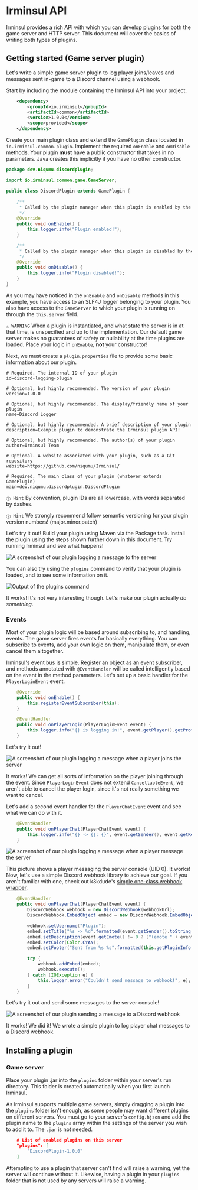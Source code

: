 # Irminsul API

Irminsul provides a rich API with which you can develop plugins for both the game server and HTTP server.
This document will cover the basics of writing both types of plugins.

## Getting started (Game server plugin)

Let's write a simple game server plugin to log player joins/leaves and messages sent in-game to a Discord channel 
using a webhook.

Start by including the module containing the Irminsul API into your project.

```xml
    <dependency>
        <groupId>io.irminsul</groupId>
        <artifactId>common</artifactId>
        <version>1.0.0</version>
        <scope>provided</scope> 
    </dependency>
```

Create your main plugin class and extend the `GamePlugin` class located in `io.irminsul.common.plugin`. Implement the
required `onEnable` and `onDisable` methods. Your plugin **must** have a public constructor that takes in no parameters. 
Java creates this implicitly if you have no other constructor.

```java
package dev.niqumu.discordplugin;

import io.irminsul.common.game.GameServer;

public class DiscordPlugin extends GamePlugin {
    
    /**
     * Called by the plugin manager when this plugin is enabled by the server
     */
    @Override
    public void onEnable() {
        this.logger.info("Plugin enabled!");
    }

    /**
     * Called by the plugin manager when this plugin is disabled by the server
     */
    @Override
    public void onDisable() {
        this.logger.info("Plugin disabled!");
    }
}
```

As you may have noticed in the `onEnable` and `onDisable` methods in this example, you have access to an SLF4J logger
belonging to your plugin. You also have access to the `GameServer` to which your plugin is running on through the
`this.server` field.

` ⚠️ WARNING ` When a plugin is instantiated, and what state the server is in at that time, is unspecified and up to
the implementation. Our default game server makes no guarantees of safety or nullability at the time plugins are loaded.
Place your logic in `onEnable`, **not** your constructor!

Next, we must create a `plugin.properties` file to provide some basic information about our plugin.

```properties
# Required. The internal ID of your plugin
id=discord-logging-plugin

# Optional, but highly recommended. The version of your plugin
version=1.0.0

# Optional, but highly recommended. The display/friendly name of your plugin
name=Discord Logger

# Optional, but highly recommended. A brief description of your plugin
description=Example plugin to demonstrate the Irminsul plugin API!

# Optional, but highly recommended. The author(s) of your plugin
author=Irminsul Team

# Optional. A website associated with your plugin, such as a Git repository
website=https://github.com/niqumu/Irminsul/

# Required. The main class of your plugin (whatever extends GamePlugin)
main=dev.niqumu.discordplugin.DiscordPlugin
```

` ⓘ Hint ` By convention, plugin IDs are all lowercase, with words separated by dashes.

` ⓘ Hint ` We strongly recommend follow semantic versioning for your plugin version numbers! (major.minor.patch)

Let's try it out! Build your plugin using Maven via the Package task.  Install the plugin using the steps shown further 
down in this document. Try running Irminsul and see what happens!

<img src="img/ApiFigure1.png" alt="A screenshot of our plugin logging a message to the server">

You can also try using the `plugins` command to verify that your plugin is loaded, and to see some information on it.

<img src="img/ApiFigure5.png" alt="Output of the plugins command">

It works! It's not very interesting though. Let's make our plugin actually *do something*.

### Events

Most of your plugin logic will be based around subscribing to, and handling, events. The game server fires events for
basically everything. You can subscribe to events, add your own logic on them, manipulate them, or even cancel them 
altogether.

Irminsul's event bus is simple. Register an object as an event subscriber, and methods annotated with `@EventHandler`
will be called intelligently based on the event in the method parameters. Let's set up a basic handler for the
`PlayerLoginEvent` event.

```java
    @Override
    public void onEnable() {
        this.registerEventSubscriber(this);
    }

    @EventHandler
    public void onPlayerLogin(PlayerLoginEvent event) {
        this.logger.info("{} is logging in!", event.getPlayer().getProfile().getNickname());
    }
```

Let's try it out!

<img src="img/ApiFigure2.png" alt="A screenshot of our plugin logging a message when a player joins the server">

It works! We can get all sorts of information on the player joining through the event. Since `PlayerLoginEvent` does
not extend `CancellableEvent`, we aren't able to cancel the player login, since it's not really something we want to 
cancel.

Let's add a second event handler for the `PlayerChatEvent` event and see what we can do with it.

```java
    @EventHandler
    public void onPlayerChat(PlayerChatEvent event) {
        this.logger.info("{} -> {}: {}", event.getSender(), event.getRecipient(), event.getText());
    }
```

<img src="img/ApiFigure3.png" alt="A screenshot of our plugin logging a message when a player message the server">

This picture shows a player messaging the server console (UID 0). It works! Now, let's use a simple Discord webhook
library to achieve our goal. If you aren't familiar with one, check out k3kdude's 
[simple one-class webhook wrapper](https://gist.github.com/k3kdude/fba6f6b37594eae3d6f9475330733bdb).

```java
    @EventHandler
    public void onPlayerChat(PlayerChatEvent event) {
        DiscordWebhook webhook = new DiscordWebhook(webhookUrl);
        DiscordWebhook.EmbedObject embed = new DiscordWebhook.EmbedObject();

        webhook.setUsername("Plugin");
        embed.setTitle("%s -> %d".formatted(event.getSender().toString(), event.getRecipient()));
        embed.setDescription(event.getEmote() != 0 ? ("(emote " + event.getEmote() + ")") : event.getText());
        embed.setColor(Color.CYAN);
        embed.setFooter("Sent from %s %s".formatted(this.getPluginInfo().getName(), this.getPluginInfo().getVersion()), "");

        try {
            webhook.addEmbed(embed);
            webhook.execute();
        } catch (IOException e) {
            this.logger.error("Couldn't send message to webhook!", e);
        }
    }
```

Let's try it out and send some messages to the server console!

<img src="img/ApiFigure4.png" alt="A screenshot of our plugin sending a message to a Discord webhook">

It works! We did it! We wrote a simple plugin to log player chat messages to a Discord webhook.

## Installing a plugin

### Game server

Place your plugin .jar into the `plugins` folder within your server's run directory. This folder is created 
automatically when you first launch Irminsul. 

As Irminsul supports multiple game servers, simply dragging a plugin into the `plugins` folder isn't enough, as some 
people may want different plugins on different servers. You must go to your server's `config.hjson` and add the plugin 
name to the `plugins` array within the settings of the server you wish to add it to. The `.jar` is not needed.

```json
    # List of enabled plugins on this server
    "plugins": [
        "DiscordPlugin-1.0.0"
    ]
```

Attempting to use a plugin that server can't find will raise a warning, yet the server will continue without it. 
Likewise, having a plugin in your `plugins` folder that is not used by any servers will raise a warning.
